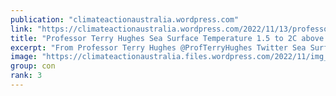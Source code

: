```yaml
---
publication: "climateactionaustralia.wordpress.com"
link: "https://climateactionaustralia.wordpress.com/2022/11/13/professor-terry-hughes-sea-surface-temperature-1-5-to-2c-above-normal-on-greatbarrierreef-cop27-ecologicalcrisis/"
title: "Professor Terry Hughes Sea Surface Temperature 1.5 to 2C above normal on #GreatBarrierReef #COP27 #EcologicalCrisis"
excerpt: "From Professor Terry Hughes @ProfTerryHughes Twitter Sea Surface temperatures in the northern 2/3 of the #GreatBarrierReef were 1.5-2C above normal in late October. We were horrified to see some co…"
image: "https://climateactionaustralia.files.wordpress.com/2022/11/img_1999.jpg?w=1200"
group: con
rank: 3
---
```

